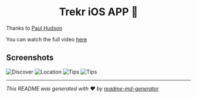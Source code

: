 <h1 align="center">Trekr iOS APP 👋</h1>

Thanks to [Paul Hudson](https://github.com/twostraws)

You can watch the full video [here](https://www.youtube.com/watch?v=aP-SQXTtWhY&ab_channel=PaulHudson)

## Screenshots

![Discover](assets/screenshot-1.png)
![Location](assets/screenshot-2.png)
![Tips](assets/screenshot-3.png)
![Tips](assets/screenshot-4.png)

***
_This README was generated with ❤️ by [readme-md-generator](https://github.com/kefranabg/readme-md-generator)_

